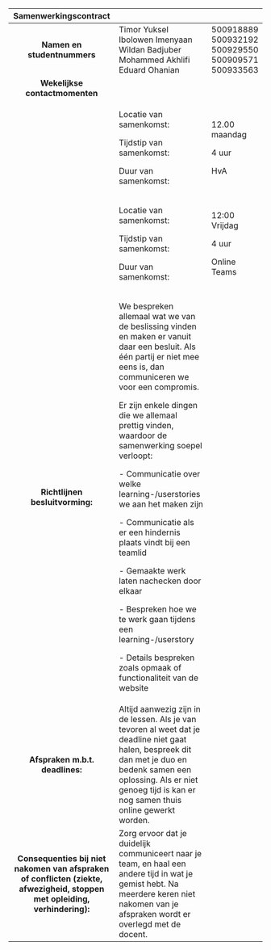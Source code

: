 |**Samenwerkingscontract**|                                                                                                                                                                                                                                                                                                                                                                                                                                                                                                                                                                                                                                                       |                                                                                 |
| :-: |:------------------------------------------------------------------------------------------------------------------------------------------------------------------------------------------------------------------------------------------------------------------------------------------------------------------------------------------------------------------------------------------------------------------------------------------------------------------------------------------------------------------------------------------------------------------------------------------------------------------------------------------------------|:--------------------------------------------------------------------------------|
|<p>**Namen en studentnummers**</p><p></p>| Timor Yuksel<br/> Ibolowen Imenyaan<br/> Wildan Badjuber<br/>Mohammed Akhlifi<br/>Eduard Ohanian                                                                                                                                                                                                                                                                                                                                                                                                                                                                                                                                                      | 500918889 <br/> 500932192<br/>  500929550<br/>500909571<br/>500933563           |
|**Wekelijkse contactmomenten**|                               
|| <p>Locatie van samenkomst: </p><p></p><p>Tijdstip van samenkomst:</p><p></p><p>Duur van samenkomst:</p><p></p><p></p><p></p>                                                                                                                                                                                                                                                                                                                                                                                                                                                                                            | <p></p><p>12.00 maandag</p><p></p><p>4 uur</p><p></p><p>HvA</p>                 |
|| <p>Locatie van samenkomst: </p><p></p><p>Tijdstip van samenkomst:</p><p></p><p>Duur van samenkomst:</p><p></p><p></p><p></p>                                                                                                                                                                                                                                                                                                                                                                                                                                                                                                                          | <p>12:00 Vrijdag</p><p></p><p>4 uur</p><p></p><p>Online Teams</p>               |
|<p>**Richtlijnen besluitvorming:**</p><p></p>| <p>We bespreken allemaal wat we van de beslissing vinden en maken er vanuit daar een besluit. Als één partij er niet mee eens is, dan communiceren we voor een compromis.</p><p></p><p>Er zijn enkele dingen die we allemaal prettig vinden, waardoor de samenwerking soepel verloopt:</p><p>- Communicatie over welke learning-/userstories we aan het maken zijn</p><p>- Communicatie als er een hindernis plaats vindt bij een teamlid</p><p>- Gemaakte werk laten nachecken door elkaar</p><p>- Bespreken hoe we te werk gaan tijdens een learning-/userstory</p><p>- Details bespreken zoals opmaak of functionaliteit van de website</p><p></p> |                                                                                 |
|<p>**Afspraken m.b.t. deadlines:**</p><p></p>| Altijd aanwezig zijn in de lessen. Als je van tevoren al weet dat je deadline niet gaat halen, bespreek dit dan met je duo en bedenk samen een oplossing. Als er niet genoeg tijd is kan er nog samen thuis online gewerkt worden.                                                                                                                                                                                                                                                                                                                                                                                                                    |                                                                                 |
|<p>**Consequenties bij niet nakomen van afspraken of conflicten (ziekte, afwezigheid, stoppen met opleiding, verhindering):**</p><p></p>| Zorg ervoor dat je duidelijk communiceert naar je team, en haal een andere tijd in wat je gemist hebt. Na meerdere keren niet nakomen van je afspraken wordt er overlegd met de docent.                                                                                                                                                                                                                                                                                                                                                                                                                                                               |                                                                                 |



